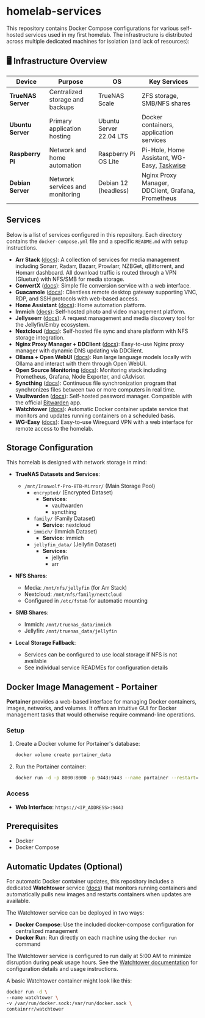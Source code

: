 # homelab-services

This repository contains Docker Compose configurations for various self-hosted services used in my first homelab. The infrastructure is distributed across multiple dedicated machines for isolation (and lack of resources):

## 🖥️ Infrastructure Overview

| Device | Purpose | OS | Key Services |
|--------|---------|----|--------------|
| **TrueNAS Server** | Centralized storage and backups | TrueNAS Scale | ZFS storage, SMB/NFS shares |
| **Ubuntu Server** | Primary application hosting | Ubuntu Server 22.04 LTS | Docker containers, application services |
| **Raspberry Pi** | Network and home automation | Raspberry Pi OS Lite | Pi-Hole, Home Assistant, WG-Easy, [Taskwise](https://github.com/zainibeats/taskwise) |
| **Debian Server** | Network services and monitoring | Debian 12 (headless) | Nginx Proxy Manager, DDClient, Grafana, Prometheus |

## Services

Below is a list of services configured in this repository. Each directory contains the `docker-compose.yml` file and a specific `README.md` with setup instructions.

- **Arr Stack** ([docs](./arr-stack/README.md)): A collection of services for media management including Sonarr, Radarr, Bazarr, Prowlarr, NZBGet, qBittorrent, and Homarr dashboard. All download traffic is routed through a VPN (Gluetun) with NFS/SMB for media storage.
- **ConvertX** ([docs](./convertx/README.md)): Simple file conversion service with a web interface.
- **Guacamole** ([docs](./guacamole/README.md)): Clientless remote desktop gateway supporting VNC, RDP, and SSH protocols with web-based access.
- **Home Assistant** ([docs](./home-assistant/README.md)): Home automation platform.
- **Immich** ([docs](./immich/README.md)): Self-hosted photo and video management platform.
- **Jellyseerr** ([docs](./jellyseerr/README.md)): A request management and media discovery tool for the Jellyfin/Emby ecosystem.
- **Nextcloud** ([docs](./nextcloud/README.md)): Self-hosted file sync and share platform with NFS storage integration.
- **Nginx Proxy Manager + DDClient** ([docs](./nginx-ddclient/README.md)): Easy-to-use Nginx proxy manager with dynamic DNS updating via DDClient.
- **Ollama + Open WebUI** ([docs](./ollama-openwebui/README.md)): Run large language models locally with Ollama and interact with them through Open WebUI.
- **Open Source Monitoring** ([docs](./opensource-monitoring/README.md)): Monitoring stack including Prometheus, Grafana, Node Exporter, and cAdvisor.
- **Syncthing** ([docs](./syncthing/README.md)): Continuous file synchronization program that synchronizes files between two or more computers in real time.
- **Vaultwarden** ([docs](./vaultwarden/README.md)): Self-hosted password manager. Compatible with the official [Bitwarden](https://bitwarden.com/) app.
- **Watchtower** ([docs](./watchtower/README.md)): Automatic Docker container update service that monitors and updates running containers on a scheduled basis.
- **WG-Easy** ([docs](./wg-easy/README.md)): Easy-to-use Wireguard VPN with a web interface for remote access to the homelab.

## Storage Configuration

This homelab is designed with network storage in mind:

- **TrueNAS Datasets and Services**:
  - `/mnt/Ironwolf-Pro-8TB-Mirror/` (Main Storage Pool)
    - `encrypted/` (Encrypted Dataset)
      - **Services**:
        - vaultwarden
        - syncthing
    - `family/` (Family Dataset)
      - **Service**: nextcloud
    - `immich/` (Immich Dataset)
      - **Service**: immich
    - `jellyfin_data/` (Jellyfin Dataset)
      - **Services**:
        - jellyfin
        - arr

- **NFS Shares**:
  - Media: `/mnt/nfs/jellyfin` (for Arr Stack)
  - Nextcloud: `/mnt/nfs/family/nextcloud`
  - Configured in `/etc/fstab` for automatic mounting
  
- **SMB Shares**:
  - Immich: `/mnt/truenas_data/immich`
  - Jellyfin: `/mnt/truenas_data/jellyfin`

- **Local Storage Fallback**:
  - Services can be configured to use local storage if NFS is not available
  - See individual service READMEs for configuration details

## Docker Image Management - Portainer

**Portainer** provides a web-based interface for managing Docker containers, images, networks, and volumes. It offers an intuitive GUI for Docker management tasks that would otherwise require command-line operations.

### Setup

1. Create a Docker volume for Portainer's database:
   ```bash
   docker volume create portainer_data
   ```

2. Run the Portainer container:
   ```bash
   docker run -d -p 8000:8000 -p 9443:9443 --name portainer --restart=always -v /var/run/docker.sock:/var/run/docker.sock -v portainer_data:/data portainer/portainer-ce:lts
   ```

### Access

- **Web Interface**: `https://<IP_ADDRESS>:9443`

## Prerequisites

-   Docker
-   Docker Compose

## Automatic Updates (Optional)

For automatic Docker container updates, this repository includes a dedicated **Watchtower** service ([docs](./watchtower/README.md)) that monitors running containers and automatically pulls new images and restarts containers when updates are available.

The Watchtower service can be deployed in two ways:
- **Docker Compose**: Use the included docker-compose configuration for centralized management
- **Docker Run**: Run directly on each machine using the `docker run` command

The Watchtower service is configured to run daily at 5:00 AM to minimize disruption during peak usage hours. See the [Watchtower documentation](./watchtower/README.md) for configuration details and usage instructions.

A basic Watchtower container might look like this:

```bash
docker run -d \
--name watchtower \
-v /var/run/docker.sock:/var/run/docker.sock \
containrrr/watchtower
```
